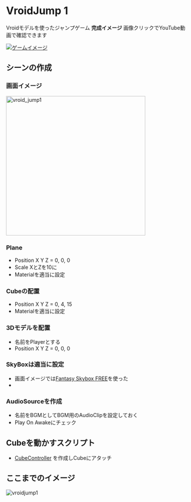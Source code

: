 # VroidJump 1
Vroidモデルを使ったジャンプゲーム
**完成イメージ**
画像クリックでYouTube動画で確認できます

[![ゲームイメージ](https://img.youtube.com/vi/KiAOWw25O24/0.jpg)](https://www.youtube.com/watch?v=KiAOWw25O24)

## シーンの作成
### 画面イメージ
<img width="381" alt="vroid_jump1" src="https://user-images.githubusercontent.com/32384416/140244875-056f7931-959e-42f7-83aa-47d083b26fa8.PNG">

### Plane
- Position X Y Z = 0, 0, 0
- Scale XとZを10に
- Materialを適当に設定

### Cubeの配置
- Position X Y Z = 0, 4, 15
- Materialを適当に設定

### 3Dモデルを配置
- 名前をPlayerとする
- Position X Y Z = 0, 0, 0

### SkyBoxは適当に設定
- 画面イメージでは[Fantasy Skybox FREE](https://assetstore.unity.com/packages/2d/textures-materials/sky/fantasy-skybox-free-18353?locale=ja-JP)を使った
- 
### AudioSourceを作成
- 名前をBGMとしてBGM用のAudioClipを設定しておく
- Play On Awakeにチェック

## Cubeを動かすスクリプト
- [CubeController](https://github.com/mrgarita/VroidJump/blob/master/CubeController.cs) を作成しCubeにアタッチ

## ここまでのイメージ
![vroidjump1](https://user-images.githubusercontent.com/32384416/140249994-a59e0be0-590a-4b86-85ac-1327edb7893c.gif)
